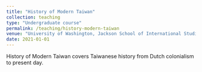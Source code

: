 ```yaml
---
title: "History of Modern Taiwan"
collection: teaching
type: "Undergraduate course"
permalink: /teaching/history-modern-taiwan
venue: "University of Washington, Jackson School of International Studies and History"
date: 2021-01-01
---
```

History of Modern Taiwan covers Taiwanese history from Dutch colonialism to present day.